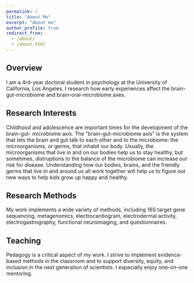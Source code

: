 ```yaml
---
permalink: /
title: "About Me"
excerpt: "About me"
author_profile: true
redirect_from: 
  - /about/
  - /about.html
---
```


Overview
---
I am a 4rd-year doctoral student in psychology at the University of California, Los Angeles. 
I research how early experiences affect the brain-gut-microbiome and brain-oral-microbiome axes.

Research Interests
---
Childhood and adolescence are important times for the development of the brain-gut-
microbiome axis. The "brain-gut-microbiome axis" is the system that lets the
brain and gut talk to each other and to the microbiome: the microorganisms, or germs, that
inhabit our body. Usually, the microorganisms that live in and on our bodies
help us to stay healthy, but sometimes, distruptions to the balance of the microbiome
can increase our risk for disease. Understanding how our bodies, brains, and the friendly
germs that live in and around us all work together will help us to figure out new
ways to help kids grow up happy and healthy.

Research Methods
---
My work implements a wide variety of methods, including 16S target gene sequencing,
metagenomics, electrocardiogram, electrodermal activity, electrogastrography, functional
neuroimaging, and questionnaires.

Teaching
---
Pedagogy is a critical aspect of my work. I strive to implement evidence-based
methods in the classroom and to support diversity, equity, and inclusion in the next
generation of scientists. I especially enjoy one-on-one mentoring.
